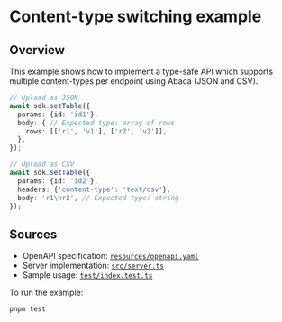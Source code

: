 # Content-type switching example

## Overview

This example shows how to implement a type-safe API which supports multiple
content-types per endpoint using Abaca (JSON and CSV).

```typescript
// Upload as JSON
await sdk.setTable({
  params: {id: 'id1'},
  body: { // Expected type: array of rows
    rows: [['r1', 'v1'], ['r2', 'v2']],
  },
});

// Upload as CSV
await sdk.setTable({
  params: {id: 'id2'},
  headers: {'content-type': 'text/csv'},
  body: 'r1\nr2', // Expected type: string
});
```


## Sources

+ OpenAPI specification: [`resources/openapi.yaml`](resources/openapi.yaml)
+ Server implementation: [`src/server.ts`](src/server.ts)
+ Sample usage: [`test/index.test.ts`](test/index.test.ts)

To run the example:

```sh
pnpm test
```

